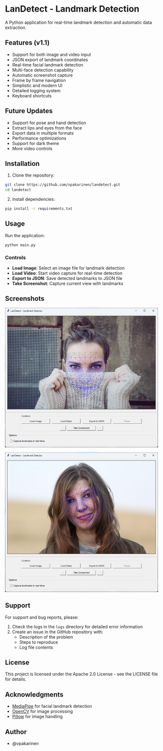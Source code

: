 # LanDetect - Landmark Detection

A Python application for real-time landmark detection and automatic data extraction.

## Features (v1.1)

- Support for both image and video input
- JSON export of landmark coordinates
- Real-time facial landmark detection
- Multi-face detection capability
- Automatic screenshot capture
- Frame by frame navigation
- Simplistic and modern UI
- Detailed logging system
- Keyboard shortcuts

## Future Updates

- Support for pose and hand detection
- Extract lips and eyes from the face
- Export data in multiple formats
- Performance optimizations
- Support for dark theme
- More video controls

## Installation

1. Clone the repository:
```bash
git clone https://github.com/vpakarinen/landetect.git
cd landetect
```

2. Install dependencies:
```bash
pip install -r requirements.txt
```

## Usage

Run the application:
```bash
python main.py
```

### Controls

- **Load Image**: Select an image file for landmark detection
- **Load Video**: Start video capture for real-time detection
- **Export to JSON**: Save detected landmarks to JSON file
- **Take Screenshot**: Capture current view with landmarks

## Screenshots

![Example 1](screenshots/Screenshot02-16-202513.57.14.png)

![Example 2](screenshots/Screenshot02-16-202513.58.18.png)

## Support

For support and bug reports, please:

1. Check the logs in the `logs` directory for detailed error information
2. Create an issue in the GitHub repository with:
   - Description of the problem
   - Steps to reproduce
   - Log file contents

## License

This project is licensed under the Apache 2.0 License - see the LICENSE file for details.

## Acknowledgments

- [MediaPipe](https://mediapipe.dev/) for facial landmark detection
- [OpenCV](https://opencv.org/) for image processing
- [Pillow](https://pillow.readthedocs.io/en/stable/) for image handling

## Author
- @vpakarinen
